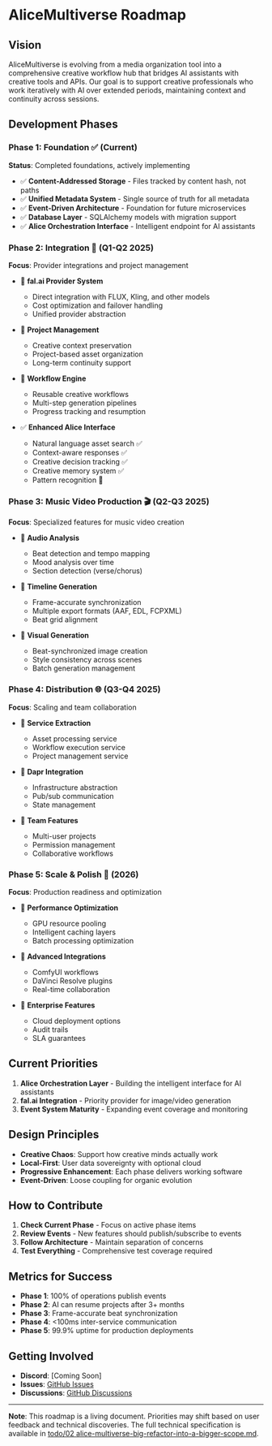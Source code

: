 # AliceMultiverse Roadmap

## Vision

AliceMultiverse is evolving from a media organization tool into a comprehensive creative workflow hub that bridges AI assistants with creative tools and APIs. Our goal is to support creative professionals who work iteratively with AI over extended periods, maintaining context and continuity across sessions.

## Development Phases

### Phase 1: Foundation ✅ (Current)

**Status**: Completed foundations, actively implementing

- ✅ **Content-Addressed Storage** - Files tracked by content hash, not paths
- ✅ **Unified Metadata System** - Single source of truth for all metadata
- ✅ **Event-Driven Architecture** - Foundation for future microservices
- ✅ **Database Layer** - SQLAlchemy models with migration support
- ✅ **Alice Orchestration Interface** - Intelligent endpoint for AI assistants

### Phase 2: Integration 🚧 (Q1-Q2 2025)

**Focus**: Provider integrations and project management

- 🔲 **fal.ai Provider System**
  - Direct integration with FLUX, Kling, and other models
  - Cost optimization and failover handling
  - Unified provider abstraction

- 🔲 **Project Management**
  - Creative context preservation
  - Project-based asset organization
  - Long-term continuity support

- 🔲 **Workflow Engine**
  - Reusable creative workflows
  - Multi-step generation pipelines
  - Progress tracking and resumption

- ✅ **Enhanced Alice Interface**
  - Natural language asset search ✅
  - Context-aware responses ✅
  - Creative decision tracking ✅
  - Creative memory system ✅
  - Pattern recognition 🔄

### Phase 3: Music Video Production 🎬 (Q2-Q3 2025)

**Focus**: Specialized features for music video creation

- 🔲 **Audio Analysis**
  - Beat detection and tempo mapping
  - Mood analysis over time
  - Section detection (verse/chorus)

- 🔲 **Timeline Generation**
  - Frame-accurate synchronization
  - Multiple export formats (AAF, EDL, FCPXML)
  - Beat grid alignment

- 🔲 **Visual Generation**
  - Beat-synchronized image creation
  - Style consistency across scenes
  - Batch generation management

### Phase 4: Distribution 🌐 (Q3-Q4 2025)

**Focus**: Scaling and team collaboration

- 🔲 **Service Extraction**
  - Asset processing service
  - Workflow execution service
  - Project management service

- 🔲 **Dapr Integration**
  - Infrastructure abstraction
  - Pub/sub communication
  - State management

- 🔲 **Team Features**
  - Multi-user projects
  - Permission management
  - Collaborative workflows

### Phase 5: Scale & Polish 🚀 (2026)

**Focus**: Production readiness and optimization

- 🔲 **Performance Optimization**
  - GPU resource pooling
  - Intelligent caching layers
  - Batch processing optimization

- 🔲 **Advanced Integrations**
  - ComfyUI workflows
  - DaVinci Resolve plugins
  - Real-time collaboration

- 🔲 **Enterprise Features**
  - Cloud deployment options
  - Audit trails
  - SLA guarantees

## Current Priorities

1. **Alice Orchestration Layer** - Building the intelligent interface for AI assistants
2. **fal.ai Integration** - Priority provider for image/video generation
3. **Event System Maturity** - Expanding event coverage and monitoring

## Design Principles

- **Creative Chaos**: Support how creative minds actually work
- **Local-First**: User data sovereignty with optional cloud
- **Progressive Enhancement**: Each phase delivers working software
- **Event-Driven**: Loose coupling for organic evolution

## How to Contribute

1. **Check Current Phase** - Focus on active phase items
2. **Review Events** - New features should publish/subscribe to events
3. **Follow Architecture** - Maintain separation of concerns
4. **Test Everything** - Comprehensive test coverage required

## Metrics for Success

- **Phase 1**: 100% of operations publish events
- **Phase 2**: AI can resume projects after 3+ months
- **Phase 3**: Frame-accurate beat synchronization
- **Phase 4**: <100ms inter-service communication
- **Phase 5**: 99.9% uptime for production deployments

## Getting Involved

- **Discord**: [Coming Soon]
- **Issues**: [GitHub Issues](https://github.com/yourusername/AliceMultiverse/issues)
- **Discussions**: [GitHub Discussions](https://github.com/yourusername/AliceMultiverse/discussions)

---

**Note**: This roadmap is a living document. Priorities may shift based on user feedback and technical discoveries. The full technical specification is available in [todo/02 alice-multiverse-big-refactor-into-a-bigger-scope.md](todo/02%20alice-multiverse-big-refactor-into-a-bigger-scope.md).